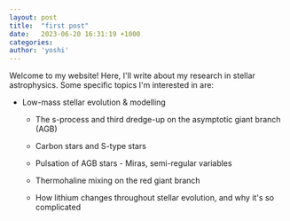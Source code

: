 ```yaml
---
layout: post
title:  "first post"
date:   2023-06-20 16:31:19 +1000
categories: 
author: 'yoshi'
---
```


Welcome to my website! Here, I'll write about my research in stellar astrophysics. 
Some specific topics I'm interested in are:

- Low-mass stellar evolution & modelling

  - The s-process and third dredge-up on the asymptotic giant branch (AGB)
  - Carbon stars and S-type stars
  - Pulsation of AGB stars - Miras, semi-regular variables

  - Thermohaline mixing on the red giant branch
  - How lithium changes throughout stellar evolution, and why it's so complicated


<!-- You’ll find this post in your `_posts` directory. Go ahead and edit it and re-build the site to see your changes. You can rebuild the site in many different ways, but the most common way is to run `jekyll serve`, which launches a web server and auto-regenerates your site when a file is updated.

Jekyll requires blog post files to be named according to the following format:

`YEAR-MONTH-DAY-title.MARKUP`

Where `YEAR` is a four-digit number, `MONTH` and `DAY` are both two-digit numbers, and `MARKUP` is the file extension representing the format used in the file. After that, include the necessary front matter. Take a look at the source for this post to get an idea about how it works.

Jekyll also offers powerful support for code snippets:

{% highlight ruby %}
def print_hi(name)
  puts "Hi, #{name}"
end
print_hi('Tom')
#=> prints 'Hi, Tom' to STDOUT.
{% endhighlight %}

Check out the [Jekyll docs][jekyll-docs] for more info on how to get the most out of Jekyll. File all bugs/feature requests at [Jekyll’s GitHub repo][jekyll-gh]. If you have questions, you can ask them on [Jekyll Talk][jekyll-talk].

[jekyll-docs]: https://jekyllrb.com/docs/home
[jekyll-gh]:   https://github.com/jekyll/jekyll
[jekyll-talk]: https://talk.jekyllrb.com/ -->
